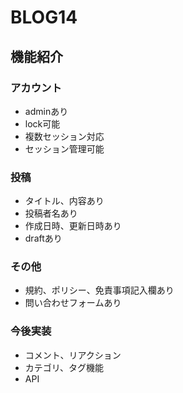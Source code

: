 # BLOG14
## 機能紹介
### アカウント
- adminあり
- lock可能
- 複数セッション対応
- セッション管理可能
### 投稿
- タイトル、内容あり
- 投稿者名あり
- 作成日時、更新日時あり
- draftあり
### その他
- 規約、ポリシー、免責事項記入欄あり
- 問い合わせフォームあり
### 今後実装
- コメント、リアクション
- カテゴリ、タグ機能
- API